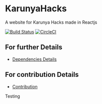 # KarunyaHacks
A website for Karunya Hacks made in Reactjs

[![Build Status](https://travis-ci.com/khacksOSS/KarunyaHacks.svg?branch=master)](https://travis-ci.com/khacksOSS/KarunyaHacks)
[![CircleCI](https://circleci.com/gh/khacksOSS/KarunyaHacks/tree/master.svg?style=svg)](https://circleci.com/gh/khacksOSS/KarunyaHacks/tree/master)
## For further Details
* [Dependencies Details](./dependencies.md)

## For contribution Details
* [Contribution](./contribution.md)

Testing
